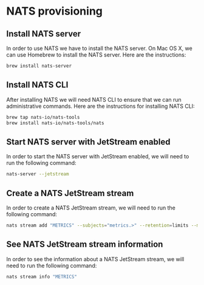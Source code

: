 # NATS provisioning

## Install NATS server
In order to use NATS we have to install the NATS server. On Mac OS X, we can use Homebrew to install the NATS server. Here are the instructions:
```bash
brew install nats-server
```

## Install NATS CLI
After installing NATS we will need NATS CLI to ensure that we can run administrative commands. Here are the instructions for installing NATS CLI:
```bash
brew tap nats-io/nats-tools
brew install nats-io/nats-tools/nats
```

## Start NATS server with JetStream enabled
In order to start the NATS server with JetStream enabled, we will need to run the following command:
```bash
nats-server --jetstream
```

## Create a NATS JetStream stream
In order to create a NATS JetStream stream, we will need to run the following command:
```bash
nats stream add "METRICS" --subjects="metrics.>" --retention=limits --max-msg-size=1MB --max-bytes=1GB --max-age=1d --storage=memory --discard=old --replicas=1 --max-msgs=-1 --max-msgs-per-subject=-1 --dupe-window=2m0s --no-allow-rollup --deny-delete --deny-purge
```

## See NATS JetStream stream information
In order to see the information about a NATS JetStream stream, we will need to run the following command:
```bash
nats stream info "METRICS"
```
